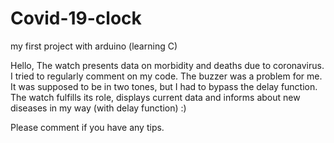 # Covid-19-clock
my first project with arduino (learning C)

Hello,
The watch presents data on morbidity and deaths due to coronavirus. 
I tried to regularly comment on my code. The buzzer was a problem for me. It was supposed to be in two tones, but I had to bypass the delay function.
The watch fulfills its role, displays current data and informs about new diseases in my way (with delay function) :)

Please comment if you have any tips.
